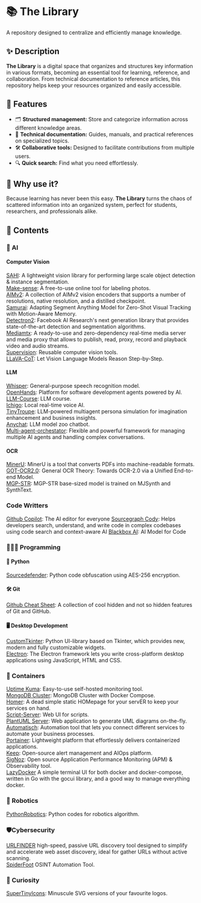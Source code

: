 # 📚 The Library  
A repository designed to centralize and efficiently manage knowledge.  

## ✨ Description  
**The Library** is a digital space that organizes and structures key information in various formats, becoming an essential tool for learning, reference, and collaboration. From technical documentation to reference articles, this repository helps keep your resources organized and easily accessible.  

## 🚀 Features  
- 🗂️ **Structured management:** Store and categorize information across different knowledge areas.  
- 📖 **Technical documentation:** Guides, manuals, and practical references on specialized topics.  
- 🛠️ **Collaborative tools:** Designed to facilitate contributions from multiple users.  
- 🔍 **Quick search:** Find what you need effortlessly.  

## 🌟 Why use it?  
Because learning has never been this easy. **The Library** turns the chaos of scattered information into an organized system, perfect for students, researchers, and professionals alike.

## 📖 Contents

### 🧠 AI

#### Computer Vision
[SAHI](https://github.com/obss/sahi): A lightweight vision library for performing large scale object detection & instance segmentation. <br>
[Make-sense](https://github.com/SkalskiP/make-sense): A free-to-use online tool for labeling photos. <br>
[AIMv2](https://huggingface.co/collections/apple/aimv2-6720fe1558d94c7805f7688c): A collection of AIMv2 vision encoders that supports a number of resolutions, native resolution, and a distilled checkpoint. <br>
[Samurai](https://github.com/yangchris11/samurai): Adapting Segment Anything Model for Zero-Shot Visual Tracking with Motion-Aware Memory. <br>
[Detectron2](https://github.com/facebookresearch/detectron2): Facebook AI Research's next generation library that provides state-of-the-art detection and segmentation algorithms. <br>
[Mediamtx](https://github.com/bluenviron/mediamtx): A ready-to-use and zero-dependency real-time media server and media proxy that allows to publish, read, proxy, record and playback video and audio streams. <br>
[Supervision](https://github.com/roboflow/supervision): Reusable computer vision tools. <br>
[LLaVA-CoT](https://github.com/PKU-YuanGroup/LLaVA-CoT): Let Vision Language Models Reason Step-by-Step. <br>

#### LLM
[Whisper](https://github.com/openai/whisper): General-purpose speech recognition model. <br>
[OpenHands](https://github.com/All-Hands-AI/OpenHands): Platform for software development agents powered by AI. <br>
[LLM-Course](https://github.com/mlabonne/llm-course): LLM course. <br>
[Ichigo](https://github.com/homebrewltd/ichigo): Local real-time voice AI. <br>
[TinyTroupe](https://github.com/microsoft/TinyTroupe): LLM-powered multiagent persona simulation for imagination enhancement and business insights. <br>
[Anychat](https://huggingface.co/spaces/akhaliq/anychat): LLM model zoo chatbot. <br>
[Multi-agent-orchestator](https://github.com/awslabs/multi-agent-orchestrator): Flexible and powerful framework for managing multiple AI agents and handling complex conversations. <br>

#### OCR
[MinerU](https://github.com/opendatalab/MinerU): MinerU is a tool that converts PDFs into machine-readable formats. <br>
[GOT-OCR2.0](https://github.com/Ucas-HaoranWei/GOT-OCR2.0): General OCR Theory: Towards OCR-2.0 via a Unified End-to-end Model. <br>
[MGP-STR](https://huggingface.co/alibaba-damo/mgp-str-base): MGP-STR base-sized model is trained on MJSynth and SynthText. <br>

### Code Writters
[Github Copilot](https://github.com/features/copilot): The AI editor for everyone
[Sourcegraph Cody](https://sourcegraph.com/): Helps developers search, understand, and write code in complex codebases using code search and context-aware AI
[Blackbox AI](https://www.blackbox.ai/): AI Model for Code

### 👨🏽‍💻 Programming

#### 🐍 Python
[Sourcedefender](https://pypi.org/project/sourcedefender/): Python code obfuscation using AES-256 encryption.<br>

#### 🛠️ Git
[Github Cheat Sheet](https://github.com/luckypm/github-cheat-sheet): A collection of cool hidden and not so hidden features of Git and GitHub. <br>

#### 🖥️ Desktop Development
[CustomTkinter](https://github.com/TomSchimansky/CustomTkinter): Python UI-library based on Tkinter, which provides new, modern and fully customizable widgets. <br>
[Electron](https://github.com/electron/electron): The Electron framework lets you write cross-platform desktop applications using JavaScript, HTML and CSS. <br>

### 🚢 Containers

[Uptime Kuma](https://github.com/louislam/uptime-kuma): Easy-to-use self-hosted monitoring tool. <br>
[MongoDB Cluster](https://github.com/minhhungit/mongodb-cluster-docker-compose): MongoDB Cluster with Docker Compose. <br>
[Homer](https://github.com/bastienwirtz/homer): A dead simple static HOMepage for your servER to keep your services on hand. <br>
[Script-Server](https://github.com/bugy/script-server): Web UI for scripts. <br>
[PlantUML Server](https://github.com/plantuml/plantuml-server): Web application to generate UML diagrams on-the-fly. <br>
[Automatisch](https://github.com/automatisch/automatisch): Automation tool that lets you connect different services to automate your business processes. <br>
[Portainer](https://hub.docker.com/r/portainer/portainer): Lightweight platform that effortlessly delivers containerized applications. <br>
[Keep](https://github.com/keephq/keep): Open-source alert management and AIOps platform. <br>
[SigNoz](https://github.com/SigNoz/signoz): Open source Application Performance Monitoring (APM) & Observability tool. <br>
[LazyDocker](https://github.com/jesseduffield/lazydocker) A simple terminal UI for both docker and docker-compose, written in Go with the gocui library, and a good way to manage everything docker. <br>

### 🤖 Robotics

[PythonRobotics](https://github.com/AtsushiSakai/PythonRobotics): Python codes for robotics algorithm. <br>

### 🛡️Cybersecurity
[URLFINDER](https://github.com/projectdiscovery/urlfinder)  high-speed, passive URL discovery tool designed to simplify and accelerate web asset discovery, ideal for gather URLs without active scanning.<br>
[SpiderFoot](https://github.com/smicallef/spiderfoot) OSINT Automation Tool. <br>

### 💭 Curiosity

[SuperTinyIcons](https://github.com/edent/SuperTinyIcons): Minuscule SVG versions of your favourite logos. <br>
